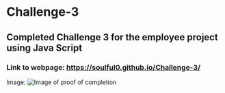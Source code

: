 # Challenge-3

## Completed Challenge 3 for the employee project using Java Script

### Link to webpage: https://soulful0.github.io/Challenge-3/

Image: 
![Image of proof of completion](/Challenge-3/img/img.png?raw=true "Challenge-3-Screenshot.png")
